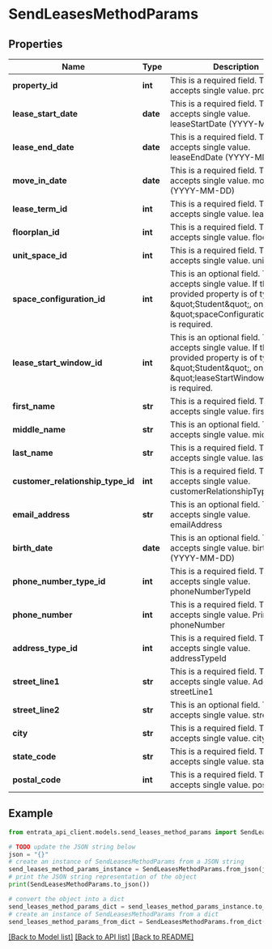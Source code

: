 # SendLeasesMethodParams


## Properties

Name | Type | Description | Notes
------------ | ------------- | ------------- | -------------
**property_id** | **int** | This is a required field. This field accepts single value. propertyId | 
**lease_start_date** | **date** | This is a required field. This field accepts single value. leaseStartDate (YYYY-MM-DD) | 
**lease_end_date** | **date** | This is a required field. This field accepts single value. leaseEndDate (YYYY-MM-DD) | 
**move_in_date** | **date** | This is a required field. This field accepts single value. moveInDate (YYYY-MM-DD) | 
**lease_term_id** | **int** | This is a required field. This field accepts single value. leaseTermId | 
**floorplan_id** | **int** | This is a required field. This field accepts single value. floorplanId | 
**unit_space_id** | **int** | This is a required field. This field accepts single value. unitSpaceId | 
**space_configuration_id** | **int** | This is an optional field. This field accepts single value. If the provided property is of type \&quot;Student\&quot;, only then \&quot;spaceConfigurationId\&quot; is required. | [optional] 
**lease_start_window_id** | **int** | This is an optional field. This field accepts single value. If the provided property is of type \&quot;Student\&quot;, only then \&quot;leaseStartWindowId\&quot; is required. | [optional] 
**first_name** | **str** | This is a required field. This field accepts single value. firstName | 
**middle_name** | **str** | This is an optional field. This field accepts single value. middleName | [optional] 
**last_name** | **str** | This is a required field. This field accepts single value. lastName | 
**customer_relationship_type_id** | **int** | This is a required field. This field accepts single value. customerRelationshipTypeId | 
**email_address** | **str** | This is an optional field. This field accepts single value. emailAddress | [optional] 
**birth_date** | **date** | This is an optional field. This field accepts single value. birthDate (YYYY-MM-DD) | [optional] 
**phone_number_type_id** | **int** | This is a required field. This field accepts single value. phoneNumberTypeId | 
**phone_number** | **int** | This is a required field. This field accepts single value. Primary phoneNumber | 
**address_type_id** | **int** | This is a required field. This field accepts single value. addressTypeId | 
**street_line1** | **str** | This is a required field. This field accepts single value. Address streetLine1 | 
**street_line2** | **str** | This is an optional field. This field accepts single value. streetLine2 | [optional] 
**city** | **str** | This is a required field. This field accepts single value. city | 
**state_code** | **str** | This is a required field. This field accepts single value. stateCode | 
**postal_code** | **int** | This is a required field. This field accepts single value. postalCode | 

## Example

```python
from entrata_api_client.models.send_leases_method_params import SendLeasesMethodParams

# TODO update the JSON string below
json = "{}"
# create an instance of SendLeasesMethodParams from a JSON string
send_leases_method_params_instance = SendLeasesMethodParams.from_json(json)
# print the JSON string representation of the object
print(SendLeasesMethodParams.to_json())

# convert the object into a dict
send_leases_method_params_dict = send_leases_method_params_instance.to_dict()
# create an instance of SendLeasesMethodParams from a dict
send_leases_method_params_from_dict = SendLeasesMethodParams.from_dict(send_leases_method_params_dict)
```
[[Back to Model list]](../README.md#documentation-for-models) [[Back to API list]](../README.md#documentation-for-api-endpoints) [[Back to README]](../README.md)


